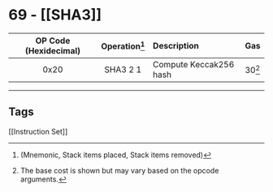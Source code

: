 # 69 - [[SHA3]]


| OP Code (Hexidecimal) | Operation[^1]  | Description            | Gas    |
|:---------------------:|:-------------:|:---------------------- |:------ |
|         0x20          |   SHA3 2 1    | Compute Keccak256 hash | 30[^2]  | 
 
___
## Tags
[[Instruction Set]]

[^1]: (Mnemonic, Stack items placed, Stack items removed)
[^2]: The base cost is shown but may vary based on the opcode arguments.

